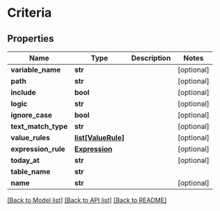 # Criteria


## Properties
Name | Type | Description | Notes
------------ | ------------- | ------------- | -------------
**variable_name** | **str** |  | [optional] 
**path** | **str** |  | [optional] 
**include** | **bool** |  | [optional] 
**logic** | **str** |  | [optional] 
**ignore_case** | **bool** |  | [optional] 
**text_match_type** | **str** |  | [optional] 
**value_rules** | [**list[ValueRule]**](ValueRule.md) |  | [optional] 
**expression_rule** | [**Expression**](Expression.md) |  | [optional] 
**today_at** | **str** |  | [optional] 
**table_name** | **str** |  | 
**name** | **str** |  | [optional] 

[[Back to Model list]](../README.md#documentation-for-models) [[Back to API list]](../README.md#documentation-for-api-endpoints) [[Back to README]](../README.md)


